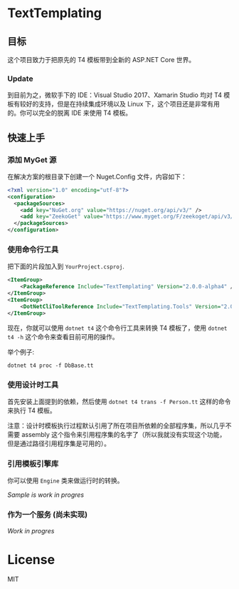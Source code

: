 # TextTemplating
## 目标
这个项目致力于把原先的 T4 模板带到全新的 ASP.NET Core 世界。

### Update 
到目前为之，微软手下的 IDE：Visual Studio 2017、Xamarin Studio 均对 T4 模板有较好的支持，但是在持续集成环境以及 Linux 下，这个项目还是非常有用的。你可以完全的脱离 IDE 来使用 T4 模板。

## 快速上手

### 添加 MyGet 源

在解决方案的根目录下创建一个 Nuget.Config 文件，内容如下：
```xml
<?xml version="1.0" encoding="utf-8"?>
<configuration>
  <packageSources>
    <add key="NuGet.org" value="https://nuget.org/api/v3/" />
    <add key="ZeekoGet" value="https://www.myget.org/F/zeekoget/api/v3/index.json" />
  </packageSources>
</configuration>
```

### 使用命令行工具
把下面的片段加入到  `YourProject.csproj`.

```xml
<ItemGroup>
    <PackageReference Include="TextTemplating" Version="2.0.0-alpha4" />
</ItemGroup>
<ItemGroup>
    <DotNetCliToolReference Include="TextTemplating.Tools" Version="2.0.0-alpha5" />
</ItemGroup>
```

现在，你就可以使用 `dotnet t4` 这个命令行工具来转换 T4 模板了，使用 `dotnet t4 -h` 这个命令来查看目前可用的操作。


举个例子:
```Batchfile
dotnet t4 proc -f DbBase.tt
```

### 使用设计时工具
首先安装上面提到的依赖，然后使用 `dotnet t4 trans -f Person.tt` 这样的命令来执行 T4 模板。

注意：设计时模板执行过程默认引用了所在项目所依赖的全部程序集，所以几乎不需要 assembly 这个指令来引用程序集的名字了（所以我就没有实现这个功能，但是通过路径引用程序集是可用的）。


### 引用模板引擎库
你可以使用 `Engine` 类来做运行时的转换。

*Sample is work in progres*

### 作为一个服务 (尚未实现)
*Work in progres*

# License
MIT
